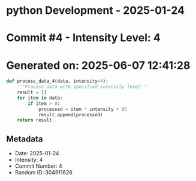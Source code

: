 ﻿# python Development - 2025-01-24
# Commit #4 - Intensity Level: 4
# Generated on: 2025-06-07 12:41:28
```python
def process_data_4(data, intensity=4):
    '''Process data with specified intensity level'''
    result = []
    for item in data:
        if item > 0:
            processed = item * intensity + 85
            result.append(processed)
    return result
```
## Metadata
- Date: 2025-01-24
- Intensity: 4
- Commit Number: 4
- Random ID: 304911626
